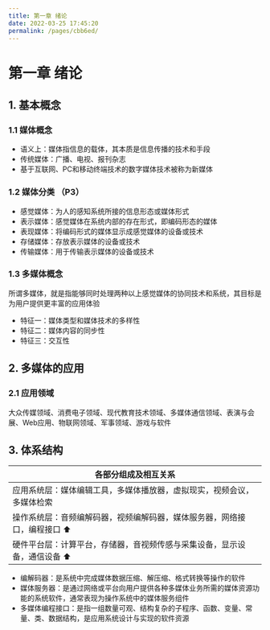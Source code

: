 ```yaml
---
title: 第一章 绪论
date: 2022-03-25 17:45:20
permalink: /pages/cbb6ed/
---
```

# 第一章 绪论

## 1. 基本概念

### 1.1 媒体概念

- 语义上：媒体指信息的载体，其本质是信息传播的技术和手段
- 传统媒体：广播、电视、报刊杂志
- 基于互联网、PC和移动终端技术的数字媒体技术被称为新媒体

### 1.2 媒体分类 （P3）

- 感觉媒体：为人的感知系统所接的信息形态或媒体形式
- 表示媒体：感觉媒体在系统内部的存在形式，即编码形态的媒体
- 表现媒体：将编码形式的媒体显示成感觉媒体的设备或技术
- 存储媒体：存放表示媒体的设备或技术
- 传输媒体：用于传输表示媒体的设备或技术

### 1.3 多媒体概念

所谓多媒体，就是指能够同时处理两种以上感觉媒体的协同技术和系统，其目标是为用户提供更丰富的应用体验

- 特征一：媒体类型和媒体技术的多样性
- 特征二：媒体内容的同步性
- 特征三：交互性



## 2. 多媒体的应用

### 2.1 应用领域

大众传媒领域、消费电子领域、现代教育技术领域、多媒体通信领域、表演与会展、Web应用、物联网领域、军事领域、游戏与软件



## 3. 体系结构

| 各部分组成及相互关系                                         |
| ------------------------------------------------------------ |
| 应用系统层：媒体编辑工具，多媒体播放器，虚拟现实，视频会议，多媒体检索 |
| 操作系统层：音频编解码器，视频编解码器，媒体服务器，网络接口，编程接口  ⬆ |
| 硬件平台层：计算平台，存储器，音视频传感与采集设备，显示设备，通信设备  ⬆ |

- 编解码器：是系统中完成媒体数据压缩、解压缩、格式转换等操作的软件
- 媒体服务器：是通过网络或平台向用户提供各种多媒体业务所需的媒体资源功能的系统软件，通常表现为操作系统中的媒体服务组件
- 多媒体编程接口：是指一组数量可观、结构复杂的子程序、函数、变量、常量、类、数据结构，是应用系统设计与实现的软件资源
